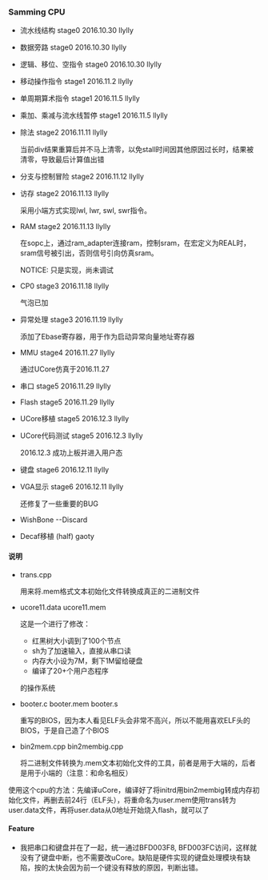 ### Samming CPU

+ 流水线结构 stage0 2016.10.30 llylly
+ 数据旁路 stage0 2016.10.30 llylly
+ 逻辑、移位、空指令 stage0 2016.10.30 llylly
+ 移动操作指令 stage1 2016.11.2 llylly
+ 单周期算术指令 stage1 2016.11.5 llylly
+ 乘加、乘减与流水线暂停 stage1 2016.11.5 llylly
+ 除法 stage2 2016.11.11 llylly

	当前div结果重算后并不马上清零，以免stall时间因其他原因过长时，结果被清零，导致最后计算值出错

+ 分支与控制冒险 stage2 2016.11.12 llylly
+ 访存 stage2 2016.11.13 llylly

	采用小端方式实现lwl, lwr, swl, swr指令。

+ RAM stage2 2016.11.13 llylly
	
	在sopc上，通过ram_adapter连接ram，控制sram，在宏定义为REAL时，sram信号被引出，否则信号引向仿真sram。

	NOTICE: 只是实现，尚未调试


+ CP0 stage3 2016.11.18 llylly

	气泡已加


+ 异常处理 stage3 2016.11.19 llylly

	添加了Ebase寄存器，用于作为启动异常向量地址寄存器

+ MMU stage4 2016.11.27 llylly

	通过UCore仿真于2016.11.27

+ 串口 stage5 2016.11.29 llylly
+ Flash stage5 2016.11.29 llylly
+ UCore移植 stage5 2016.12.3 llylly
+ UCore代码测试 stage5 2016.12.3 llylly

	2016.12.3 成功上板并进入用户态

+ 键盘 stage6 2016.12.11 llylly
+ VGA显示 stage6 2016.12.11 llylly

	还修复了一些重要的BUG

+ WishBone --Discard
+ Decaf移植 (half) gaoty

#### 说明

+ trans.cpp

	用来将.mem格式文本初始化文件转换成真正的二进制文件

+ ucore11.data ucore11.mem

	这是一个进行了修改：
	
	- 红黑树大小调到了100个节点
	- sh为了加速输入，直接从串口读
	- 内存大小设为7M，剩下1M留给硬盘
	- 编译了20+个用户态程序
	
	的操作系统

+ booter.c booter.mem booter.s

	重写的BIOS，因为本人看见ELF头会非常不高兴，所以不能用喜欢ELF头的BIOS，于是自己造了个BIOS

+ bin2mem.cpp bin2membig.cpp

	将二进制文件转换为.mem文本初始化文件的工具，前者是用于大端的，后者是用于小端的（注意：和命名相反）

使用这个cpu的方法：先编译uCore，编译好了将initrd用bin2membig转成内存初始化文件，再删去前24行（ELF头），将重命名为user.mem使用trans转为user.data文件，再将user.data从0地址开始烧入flash，就可以了

#### Feature
	
+ 我把串口和键盘并在了一起，统一通过BFD003F8, BFD003FC访问，这样就没有了键盘中断，也不需要改uCore。缺陷是硬件实现的键盘处理模块有缺陷，按的太快会因为前一个键没有释放的原因，判断出错。